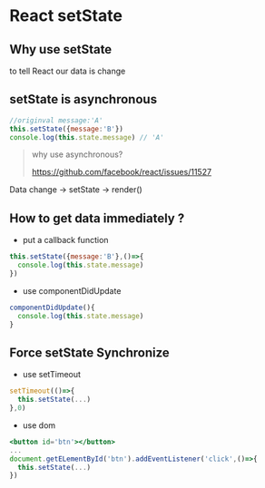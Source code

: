 # React setState

## Why use setState

to tell React our data is change 

## setState is asynchronous 

```jsx
//originval message:'A'
this.setState({message:'B'})
console.log(this.state.message) // 'A'
```

> why use asynchronous?
>
> https://github.com/facebook/react/issues/11527

Data change -> setState -> render()

## How to get data immediately ?

+ put a callback function 

```jsx
this.setState({message:'B'},()=>{
  console.log(this.state.message)
})
```

+ use componentDidUpdate

```jsx
componentDidUpdate(){
  console.log(this.state.message)
}
```

## Force setState Synchronize

+ use setTimeout

```jsx
setTimeout(()=>{
  this.setState(...)
},0)
```

+ use dom 

```jsx
<button id='btn'></button>
...
document.getELementById('btn').addEventListener('click',()=>{
  this.setState(...)
})
```

